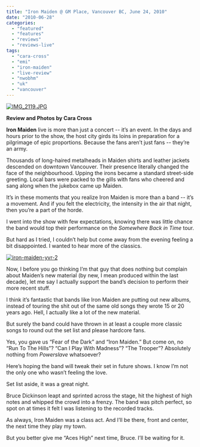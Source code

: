 ```yaml
---
title: "Iron Maiden @ GM Place, Vancouver BC, June 24, 2010"
date: "2010-06-28"
categories: 
  - "featured"
  - "features"
  - "reviews"
  - "reviews-live"
tags: 
  - "cara-cross"
  - "emi"
  - "iron-maiden"
  - "live-review"
  - "nwobhm"
  - "uk"
  - "vancouver"
---
```


[![IMG_2119.JPG](http://www.hellbound.ca/wp-content/uploads/2010/06/iron-maiden-yvr.jpg "IMG_2119.JPG")](http://www.hellbound.ca/wp-content/uploads/2010/06/iron-maiden-yvr.jpg)

**Review and Photos by Cara Cross**

**Iron Maiden** live is more than just a concert -- it’s an event. In the days and hours prior to the show, the host city girds its loins in preparation for a pilgrimage of epic proportions. Because the fans aren’t just fans -- they’re an army.

Thousands of long-haired metalheads in Maiden shirts and leather jackets descended on downtown Vancouver. Their presence literally changed the face of the neighbourhood. Upping the irons became a standard street-side greeting. Local bars were packed to the gills with fans who cheered and sang along when the jukebox came up Maiden.

It’s in these moments that you realize Iron Maiden is more than a band -- it’s a movement. And if you felt the electricity, the intensity in the air that night, then you’re a part of the horde.

I went into the show with few expectations, knowing there was little chance the band would top their performance on the _Somewhere Back in Time_ tour.

But hard as I tried, I couldn’t help but come away from the evening feeling a bit disappointed. I wanted to hear more of the classics.

[![iron-maiden-yvr-2](http://www.hellbound.ca/wp-content/uploads/2010/06/iron-maiden-yvr-2-300x225.jpg "iron-maiden-yvr-2")](http://www.hellbound.ca/wp-content/uploads/2010/06/iron-maiden-yvr-2.jpg)

Now, I before you go thinking I’m that guy that does nothing but complain about Maiden’s new material (by new, I mean produced within the last decade), let me say I actually support the band’s decision to perform their more recent stuff.

I think it’s fantastic that bands like Iron Maiden are putting out new albums, instead of touring the shit out of the same old songs they wrote 15 or 20 years ago. Hell, I actually like a lot of the new material.

But surely the band could have thrown in at least a couple more classic songs to round out the set list and please hardcore fans.

Yes, you gave us “Fear of the Dark” and “Iron Maiden.” But come on, no “Run To The Hills”? “Can I Play With Madness”? “The Trooper”? Absolutely nothing from _Powerslave_ whatsoever?

Here’s hoping the band will tweak their set in future shows. I know I’m not the only one who wasn’t feeling the love.

Set list aside, it was a great night.

Bruce Dickinson leapt and sprinted across the stage, hit the highest of high notes and whipped the crowd into a frenzy. The band was pitch perfect, so spot on at times it felt I was listening to the recorded tracks.

As always, Iron Maiden was a class act. And I’ll be there, front and center, the next time they play my town.

But you better give me “Aces High” next time, Bruce. I’ll be waiting for it.
